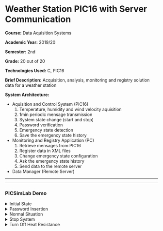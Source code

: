 # Weather Station PIC16 with Server Communication

**Course:** Data Aquisition Systems

**Academic Year:** 2019/20

**Semester:** 2nd

**Grade:** 20 out of 20

**Technologies Used:** C, PIC16

**Brief Description:** Acquisition, analysis, monitoring and registry solution
data for a weather station

**System Architecture:**

- Aquisition and Control System (PIC16)
  1. Temperature, humidity and wind velocity aquisition
  2. 1min periodic mensage transmission
  3. System state change (start and stop)
  4. Password verification
  5. Emergency state detection
  6. Save the emergency state history
- Monitoring and Registry Application (PC)
  1. Retrieve mensages from PIC16
  2. Register data in XML files
  3. Change emergency state configuration
  4. Ask the emergency state history
  5. Send data to the remote server
- Data Manager (Remote Server)

---

---

### PICSimLab Demo

<details>
 <summary>Initial State</summary>

![InitialState](https://user-images.githubusercontent.com/46992334/193118577-d101125b-f260-44ed-8ec9-07874c74b3ab.png)
</details>

<details>
 <summary>Password Insertion</summary>

![PassInsertion](https://user-images.githubusercontent.com/46992334/193118623-44b8778c-f7e3-4077-9ee5-6d523dc0f2b6.png)
</details>

<details>
 <summary>Normal Situation</summary>

![PICSimLab](https://user-images.githubusercontent.com/46992334/192907042-49589ef9-de6c-4de3-8385-192dbb938891.png)
</details>

<details>
 <summary>Stop System</summary>

![StopSystem](https://user-images.githubusercontent.com/46992334/193118641-50eca19e-1d4e-444a-9f49-9bc91a79b12e.png)
</details>

<details>
 <summary>Turn Off Heat Resistance</summary>

![TurnOffHeatResistance](https://user-images.githubusercontent.com/46992334/193118657-258a18aa-a3cc-48b8-bd6c-49560973cb1d.png)
</details>





